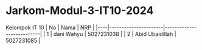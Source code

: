 # Jarkom-Modul-3-IT10-2024
Kelompok IT 10
| No | Nama                 | NRP         |
|----|----------------------|---------------------------|
| 1  | dani Wahyu            | 5027231038                    |
| 2  | Abid Ubaidillah       | 5027231085                  | 
